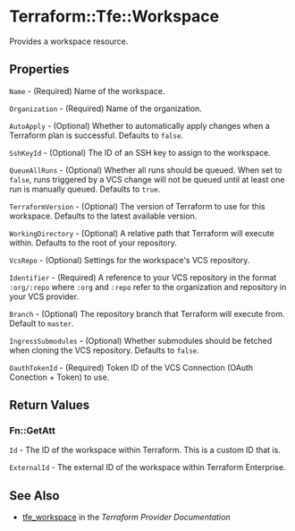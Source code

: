 # Terraform::Tfe::Workspace

Provides a workspace resource.

## Properties

`Name` - (Required) Name of the workspace.

`Organization` - (Required) Name of the organization.

`AutoApply` - (Optional) Whether to automatically apply changes when a Terraform plan is successful. Defaults to `false`.

`SshKeyId` - (Optional) The ID of an SSH key to assign to the workspace.

`QueueAllRuns` - (Optional) Whether all runs should be queued. When set to `false`, runs triggered by a VCS change will not be queued until at least one run is manually queued. Defaults to `true`.

`TerraformVersion` - (Optional) The version of Terraform to use for this workspace. Defaults to the latest available version.

`WorkingDirectory` - (Optional) A relative path that Terraform will execute within.  Defaults to the root of your repository.

`VcsRepo` - (Optional) Settings for the workspace's VCS repository.

`Identifier` - (Required) A reference to your VCS repository in the format `:org/:repo` where `:org` and `:repo` refer to the organization and repository in your VCS provider.

`Branch` - (Optional) The repository branch that Terraform will execute from. Default to `master`.

`IngressSubmodules` - (Optional) Whether submodules should be fetched when cloning the VCS repository. Defaults to `false`.

`OauthTokenId` - (Required) Token ID of the VCS Connection (OAuth Conection + Token) to use.


## Return Values

### Fn::GetAtt

`Id` - The ID of the workspace within Terraform. This is a custom ID that is.

`ExternalId` - The external ID of the workspace within Terraform Enterprise.

## See Also

* [tfe_workspace](https://www.terraform.io/docs/providers/tfe/r/workspace.html) in the _Terraform Provider Documentation_
